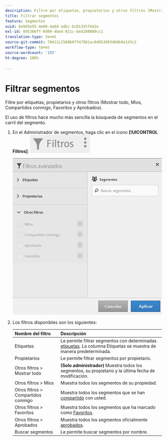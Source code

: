 ```yaml
---
description: Filtre por etiquetas, propietarios y otros filtros (Mostrar todo, Míos, Compartidos conmigo, Favoritos y Aprobados).
title: Filtrar segmentos
feature: Segmentos
uuid: 6e9d3e55-4e06-4a8d-adbc-bc01355f442e
exl-id: 895366ff-0d09-4bed-811c-be4208880cc1
translation-type: tm+mt
source-git-commit: 78412c2588b07f47981ac0d953893db6b9e1d3c2
workflow-type: tm+mt
source-wordcount: '155'
ht-degree: 100%

---
```


# Filtrar segmentos

Filtre por etiquetas, propietarios y otros filtros (Mostrar todo, Míos, Compartidos conmigo, Favoritos y Aprobados).

El uso de filtros hace mucho más sencilla la búsqueda de segmentos en el carril del segmento.

1. En el Administrador de segmentos, haga clic en el icono **[!UICONTROL Filtros]**:  ![](assets/filter_icon.png)

   ![](assets/filtering.png)

1. Los filtros disponibles son los siguientes:

   | Nombre del filtro | Descripción |
   |---|---|
   | Etiquetas | Le permite filtrar segmentos con determinadas [etiquetas](/help/components/segmentation/segmentation-workflow/seg-tag.md). La columna Etiquetas se muestra de manera predeterminada. |
   | Propietarios | Le permite filtrar segmentos por propietario. |
   | Otros filtros > Mostrar todo | **(Solo administrador)** Muestra todos los segmentos, su propietario y la última fecha de modificación. |
   | Otros filtros > Míos | Muestra todos los segmentos de su propiedad. |
   | Otros filtros > Compartidos conmigo | Muestra todos los segmentos que se han [compartido](/help/components/segmentation/segmentation-workflow/t-seg-share.md) con usted. |
   | Otros filtros > Favoritos | Muestra todos los segmentos que ha marcado como [Favoritos](/help/components/segmentation/segmentation-workflow/t-seg-favorite.md). |
   | Otros filtros > Aprobados | Muestra todos los segmentos oficialmente [aprobados](/help/components/segmentation/segmentation-workflow/seg-approve.md). |
   | Buscar segmentos | Le permite buscar segmentos por nombre. |
